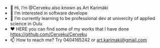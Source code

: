 - 👋 Hi, I’m @Cerveku also known as Art Karimäki
- 👀 I’m interested in software develope
- 🌱 I’m currently learning to be professional dev at univercity of applied science in Oulu
- ❤️ HERE you can find some of my works that I have done https://github.com/Cerveku/Cerveku
- 📫 How to reach me? Try 0404165242 or art.karimaki@gmail.com
